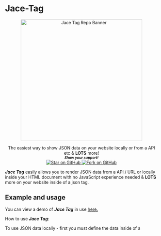# Jace-Tag
 
<p align="center">
  <img height="400" alt="Jace Tag Repo Banner" src="https://user-images.githubusercontent.com/86180097/201021963-f4b77fc7-2c0b-425c-9d6f-74e2921e3150.png" />
</p>
                                                                     


   <p align="center">
 The easiest way to show JSON data on your website locally or from a API etc & <b>LOTS</b> more!
  
  <br>
  <small> <b><i>Show your support!</i> </b></small>
  <br>
   <a href="https://github.com/MarketingPipeline/Jace-Tag">
    <img title="Star on GitHub" src="https://img.shields.io/github/stars/MarketingPipeline/Jace-Tag.svg?style=social&label=Star">
  </a>
  <a href="https://github.com/MarketingPipeline/Jace-Tag/fork">
    <img title="Fork on GitHub" src="https://img.shields.io/github/forks/MarketingPipeline/Jace-Tag.svg?style=social&label=Fork">
  </a>
   </p>  



<b><i>Jace Tag</b></i> easily allows you to render JSON data from a API / URL or locally inside your HTML document with no JavaScript experience needed & **LOTS** more on your website inside of a json tag. 



## Example and usage



You can view a demo of <b><i>Jace Tag</b></i> in use [here.](https://marketingpipeline.github.io/Jace-Tag/demo)


How to use <b><i>Jace Tag</b></i>:

To use JSON data locally - first you must define the data inside of a  <code><script></code> tag or another JavaScript file that the DOM can access.  


Example JSON data - 

```js
<script>
   let YourJSONData = {
  example: "hello",
  example2: "world"
}; 
</script>
```

Create a ```<jace>``` tag with the attribute ```local-json``` with your variable name of the JSON data - then you can access it like so using pure HTML. 

```html
 <jace local-json="YourJSONData">@{{example}} @{{example2}}.</jace>
````



include this [script](https://github.com/MarketingPipeline/Jace-Tag/blob/main/dist/jace-tag.min.js) in your HTML document. 
         
    <script src="https://cdn.jsdelivr.net/gh/MarketingPipeline/Jace-Tag@v1.0.0/dist/jace-tag.min.js" type="module"></script> 


<br>

How to fetch <b><i>JSON data</b></i> from a <b>API / URL</b>:

Instead of using a ```<jace>``` tag with the attribute ```local-json``` use ```fetch-json``` with a URL to JSON data.

Note:  fetched JSON data will be returned inside of a nested JSON object called ```json```. 

Example of usage below! 

```html
<jace fetch-json="https://api.github.com/users/MarketingPipeline/repos"> All of MarketingPipeline's public repos <br> {{#json}} Repo title {{name}} <b>Description</b> {{description}} <b>Stars</b>: {{stargazers_count}} Repo URL <a href="{{url}}">Click to view!</a><br/>{{/json}}</jace> 
```

<br>

How to prevent <b>Flash of Unstyled Content</b>:

<b><i>Jace Tag</i></b> adds a <code>jace-rendered</code> attribute after the element(s) content(s) has been rendered to HTML. This allows you to style / hide unrendered content until it is rendered however you please (via JavaScript page loader, CSS or etc), here is a basic example of hiding un-rendered content using a <code>:not()</code> CSS selector.

> Note: by default, if an error occurs a <code>jace-error</code> attribute will be added to the element. 

```css
jace:not([jace-rendered]) { display: none }
```


<br>


How to customize <b>Error Messages</b>:

<b><i>Jace Tag</i></b> by default will return any errors inside of the JSON tag. To customize / use your own error message. Simply use a ```error-message``` attribute like the following example below - 

```html
<jace error-message="Your Message Here!"></jace>
```

<br>

How to handle <b>Errors</b>:

<b><i>Jace Tag</i></b> adds a <code>jace-error</code> attribute if the element(s) content(s) has **NOT** been successfully rendered to HTML. This allows you to style / hide unrendered content however you please (via JavaScript, CSS or etc), here is a basic example of hiding un-rendered JSON content using a <code>:has()</code> CSS selector.

```css
jace:has(jace-error) {
  display:none;
}
```

## Using For Loops

<details>
<summary>
How to use a <b><i>for loop</b></i> with <b>local JSON data</b>:
</summary>

<br>

To use a for loop with local JSON data. Your JSON data must be inside of a nested object - example below.

```js
var data = {"list" : [
   {
       "email": "abc@example.com",
       "name": "abc",
       "date": "05/01/2015"
   },
   {
       "email": "xyz@example.com",
       "name": "xyz",
       "date": "05/01/2015"
   }
]};  

```




You can then access it via object key name like the example below - 

```html
<jace local-json="data">{{#list}} Your name is {{name}} and email is {{email}} <br/>{{/list}}</jace>
```


</details>

<br>

<details>
<summary>
How to use a <b><i>for loop</b></i> with <b>fetched JSON data</b>:
</summary>
<br>

Note:  fetched JSON data will be returned inside of a nested JSON object called ```json```. - example below.

```js
{
    "json": {
        "list": [
            {
                "email": "abc@example.com",
                "name": "abc",
                "date": "05/01/2015"
            },
            {
                "email": "xyz@example.com",
                "name": "xyz",
                "date": "05/01/2015"
            }
        ]
    }
}
```

You can then access it via object key name like the example below - 

```html
<jace fetch-json="https://YOUR_URL_HERE.com">{{#json.list}} Your name is {{title}}  <br/>{{/json.list}}</jace>
```

</details>

 
 
## Functions
 
 
 
<details>
<summary>
 How to use <b><i>Functions</b></i> with <i><b>Jace Tag</b></i>:
</summary>

<br>

To use a JSON key as a function - set the JSON value key as a function like the example(s) below - 

```js
 <script>
let FunctionExample = {
  title: "Joe",
  calc: function () {
    return 2 + 4;
  },
   bold: function () {
    return function (text) {
      return `<b> ${text} was bolded </b>`;
    }
   },
};
 </script>
```

 and then use the function(s) in your HTML document - example below.
 
```html
<jace local-json="FunctionExample">Calculate function - {{title}} spends {{calc}}. Bold function - {{#bold}} {{title}}.{{/bold}}</jace>
```      
 
 </details>
 

## Notice
 
 <b><i>Jace Tag</i></b> uses [Mustache](http://mustache.github.io/) templating language which is compiled with [Hogan.js](https://github.com/twitter/hogan.js/). For information
on Mustache, see the [manpage](http://mustache.github.io/mustache.5.html) and
the [spec](https://github.com/mustache/spec).

**psstt** - you might find another cool function that <b><i>Jace Tag</b></i> is capable of via Mustache templating language, if you think you came across something & it should be documented or added, feel free to submit a PR or feature request, etc!
 

## Contributing ![GitHub](https://img.shields.io/github/contributors/MarketingPipeline/Jace-Tag)

Want to improve this? Create a pull request with detailed changes / improvements! If approved you will be added to the list of contributors of this awesome project!

See also the list of
[contributors](https://github.com/MarketingPipeline/Jace-Tag/graphs/contributors) who
participate in this project.

## License ![GitHub](https://img.shields.io/github/license/MarketingPipeline/Jace-Tag)

This project is licensed under the GPL-3.0 License - see the
[LICENSE](https://github.com/MarketingPipeline/Jace-Tag/blob/main/LICENSE) file for
details.
